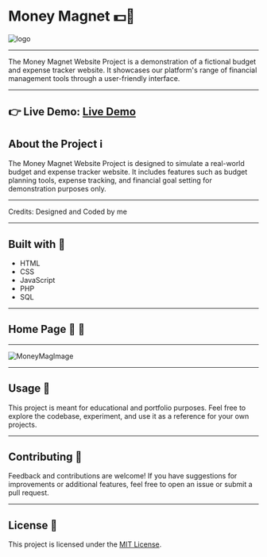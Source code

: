 # Money Magnet  💵🧲

![logo](https://github.com/user-attachments/assets/4c6e9714-7f86-4bac-8ae6-2c49a9a63dcb)

---

The Money Magnet Website Project is a demonstration of a fictional budget and expense tracker website. It showcases our platform's range of financial management tools through a user-friendly interface.

---

👉 Live Demo: [Live Demo](https://elijahgummer.github.io/MoneyMagnet/)
---

## About the Project ℹ️
The Money Magnet Website Project is designed to simulate a real-world budget and expense tracker website. It includes features such as budget planning tools, expense tracking, and financial goal setting for demonstration purposes only.

---

Credits:
Designed and Coded by me 

---

## Built with 🔧
- HTML
- CSS
- JavaScript
- PHP
- SQL
---

## Home Page 🏡 📸

---

![MoneyMagImage](https://github.com/user-attachments/assets/204b1977-aa96-41ab-a8fa-64a57f0fc75f)

---

## Usage 🚀
This project is meant for educational and portfolio purposes. Feel free to explore the codebase, experiment, and use it as a reference for your own projects.

---

## Contributing 🤝
Feedback and contributions are welcome! If you have suggestions for improvements or additional features, feel free to open an issue or submit a pull request.

---

## License 📝
This project is licensed under the [MIT License](LICENSE).
